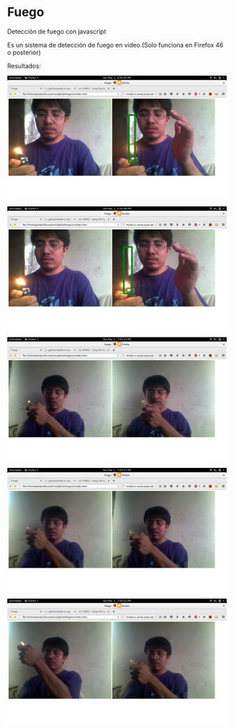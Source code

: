 # Fuego
Detección de fuego con javascript

Es un sistema de detección de fuego en video.(Solo funciona en Firefox 46 o posterior)

Resultados:

![Resultado 1](doc/1.png)

![Resultado 2](doc/2.png)

![Resultado 3](doc/3.png)

![Resultado 4](doc/4.png)

![Resultado 5](doc/5.png)
